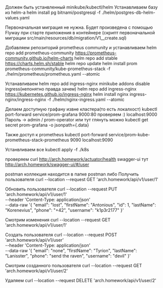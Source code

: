 Должен быть устанвленный minikube/kubectl/helm
Устанавливаем базу из helm-а
helm install pg bitnami/postgresql -f ./helm/postgres-db-helm-values.yaml

Первоначальная миграция не нужна. Будет произведена с помощью Flyway при старте приложения в контейнере
(скрипт первоначальной миграции src/main/resources/db/migration/V1__create.sql)

Добавляем репозиторий prometheus community и устанавливаем
helm repo add prometheus-community https://prometheus-community.github.io/helm-charts
helm repo add stable https://charts.helm.sh/stable
helm repo update
helm install prom prometheus-community/kube-prometheus-stack -f ./helm/prometheus/prometheus.yaml --atomic

Устанавливаем helm repo add ingress-nginx
minikube addons disable ingress(непонятно правда зачем)
helm repo add ingress-nginx https://kubernetes.github.io/ingress-nginx
helm install nginx ingress-nginx/ingress-nginx -f ./helm/nginx-ingress.yaml --atomic

Делаем доступную графану извне кластера(то есть локалхост)
kubectl port-forward service/prom-grafana 9000:80
проверяем :) 
localhost:9000 
Пароль -> admin / prom-operator или тут глянуть можно kubectl get secret prom-grafana -o jsonpath={.data}

Также доступ к prometheus
kubectl port-forward service/prom-kube-prometheus-stack-prometheus 9090
localhost:9090 

Устанвливаем все
kubectl apply -f ./k8s

проверяем
curl http://arch.homework/actuator/health
swagger-ui тут http://arch.homework/swagger-ui/#/user

postman коллекция находится в папке postman либо
Получить пользователя
curl --location --request GET 'arch.homework/api/v1/user/1'

Обновить пользователя
curl --location --request PUT 'arch.homework/api/v1/user/1' \
--header 'Content-Type: application/json' \
--data-raw '{
"email": "lost",
"firstName": "Antonious",
"id": 1,
"lastName": "Korenevius",
"phone": "+42",
"username": "k1p3r2177"
}'

Смотрим изменения
curl --location --request GET 'arch.homework/api/v1/user/1'

Создать пользователя
curl --location --request POST 'arch.homework/api/v1/user' \
--header 'Content-Type: application/json' \
--data-raw '{
"email": "none",
"firstName": "Tyrion",
"lastName": "Lanisster",
"phone": "send the raven",
"username": "devil"
}'

Смотрим созданного пользователя
curl --location --request GET 'arch.homework/api/v1/user/2'

Удаляем
curl --location --request DELETE 'arch.homework/api/v1/user/2'


